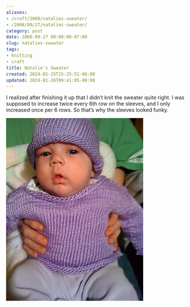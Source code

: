 ```yaml
---
aliases:
- /craft/2008/natalies-sweater/
- /2008/09/27/natalies-sweater/
category: post
date: 2008-09-27 00:00:00-07:00
slug: natalies-sweater
tags:
- knitting
- craft
title: Natalie's Sweater
created: 2024-01-15T15:25:51-08:00
updated: 2024-01-26T09:41:05-08:00
---
```


I realized after finishing it up that I didn’t knit the sweater quite right. I was supposed to increase twice every 6th row on the sleeves, and I only increased once per 6 rows. So that’s why the sleeves looked funky.

![attachments/img/cover-2008-09-27.jpg](../../../attachments/img/cover-2008-09-27.jpg)
